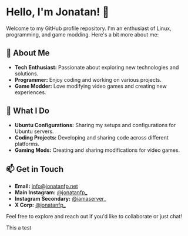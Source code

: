 # Hello, I'm Jonatan! 👋

Welcome to my GitHub profile repository. I'm an enthusiast of Linux, programming, and game modding. Here's a bit more about me:

## 🌟 About Me
- **Tech Enthusiast:** Passionate about exploring new technologies and solutions.
- **Programmer:** Enjoy coding and working on various projects.
- **Game Modder:** Love modifying video games and creating new experiences.

## 🚀 What I Do
- **Ubuntu Configurations:** Sharing my setups and configurations for Ubuntu servers.
- **Coding Projects:** Developing and sharing code across different platforms.
- **Gaming Mods:** Creating and sharing modifications for video games.

## 📫 Get in Touch
- **Email:** [info@jonatanfp.net](mailto:info@jonatanfp.net)
- **Main Instagram:** [@jonatanfp_](https://instagram.com/jonatanfp_)
- **Instagram Secondary:** [@iamaserver_](https://instagram.com/iamaserver_)
- **X Corp:** [@jonatanfp_](https://twitter.com/jonatanfp_)

Feel free to explore and reach out if you'd like to collaborate or just chat!

This a test